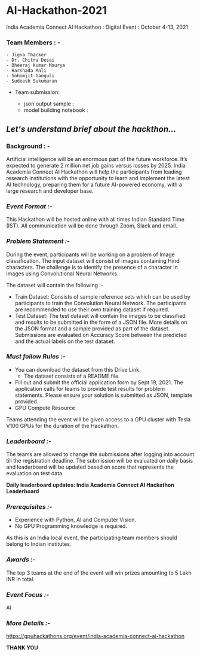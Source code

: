 # AI-Hackathon-2021

India Academia Connect AI Hackathon : Digital Event : October 4-13, 2021

### Team Members : - ###
 
    - Jigna Thacker
    - Dr. Chitra Desai
    - Dheeraj Kumar Maurya
    - Harshada Mali
    - Sohomjit Ganguli
    - Sudeesh Sukumaran

- Team submission: 
    
    - json output sample :
    - model building notebook : 


## *Let's understand brief about the hackthon...* ##

### Background : -

Artificial intelligence will be an enormous part of the future workforce. It’s expected to generate 2 million net job gains versus losses by 2025. India Academia Connect AI Hackathon will help the participants from leading research institutions with the opportunity to learn and implement the latest AI technology, preparing them for a future AI-powered economy, with a large research and developer base.

### *Event Format :-* ###
This Hackathon will be hosted online with all times Indian Standard Time (IST). All communication will be done through Zoom, Slack and email. 

### *Problem Statement :-* ###
During the event, participants will be working on a problem of Image classification. The input dataset will consist of images containing Hindi characters. The challenge is to identify the presence of a character in images using Convolutional Neural Networks.

The dataset will contain the following :-

- Train Dataset: Consists of sample reference sets which can be used by participants to train the Convolution Neural Network. The participants are recommended to use their own training dataset if required. 
- Test Dataset: The test dataset will contain the images to be classified and results to be submitted in the form of a JSON file. More details on the JSON format and a sample provided as part of the dataset.
Submissions are evaluated on Accuracy Score between the predicted and the actual labels on the test dataset.

### *Must follow Rules :-* ###
- You can download the dataset from this Drive Link.
    - The dataset consists of a README file.
- Fill out and submit the official application form by Sept 19, 2021. 
  The application calls for teams to provide test results for problem statements. 
  Please ensure your solution is submitted as JSON, template provided.
- GPU Compute Resource

Teams attending the event will be given access to a GPU cluster with Tesla V100 GPUs for the duration of the Hackathon.

### *Leaderboard :-* ###
The teams are allowed to change the submissions after logging into account till the registration deadline. The submission will be evaluated on daily basis and leaderboard will be updated based on score that represents the evaluation on test data. 

**Daily leaderboard updates: India Academia Connect AI Hackathon Leaderboard**
 

### *Prerequisites :-* ###
- Experience with Python, AI and Computer Vision. 
- No GPU Programming knowledge is required. 

As this is an India local event, the participating team members should belong to Indian institutes. 

### *Awards :-* ###
The top 3 teams at the end of the event will win prizes amounting to 5 Lakh INR in total.

### *Event Focus :-* ###
AI

### *More Details :-* ###
https://gpuhackathons.org/event/india-academia-connect-ai-hackathon

**THANK YOU**
